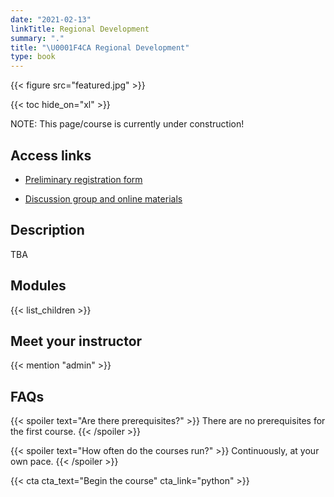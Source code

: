 ```yaml
---
date: "2021-02-13"
linkTitle: Regional Development
summary: "."
title: "\U0001F4CA Regional Development"
type: book
---
```


{{< figure src="featured.jpg" >}}

{{< toc hide_on="xl" >}}

NOTE: This page/course is currently under construction!

## Access links

- [Preliminary registration form](https://forms.gle/4vQgh8AptKAWuLqWA)

- [Discussion group and online materials](www.facebook.com/groups/regdev)




## Description

TBA

## Modules

{{< list_children >}}

## Meet your instructor

{{< mention "admin" >}}

## FAQs

{{< spoiler text="Are there prerequisites?" >}}
There are no prerequisites for the first course.
{{< /spoiler >}}

{{< spoiler text="How often do the courses run?" >}}
Continuously, at your own pace.
{{< /spoiler >}}

{{< cta cta_text="Begin the course" cta_link="python" >}}
